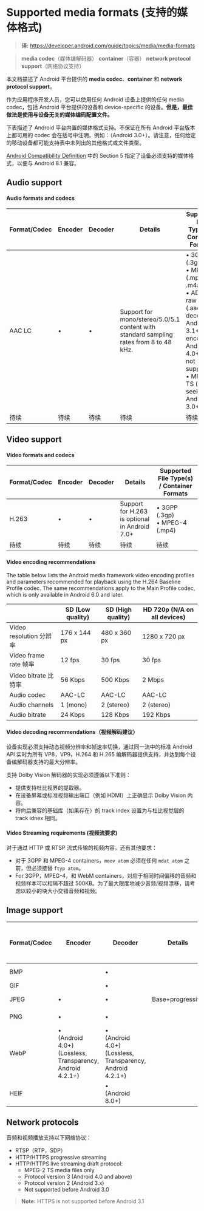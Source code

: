 # Supported media formats (支持的媒体格式)

> **译:** https://developer.android.com/guide/topics/media/media-formats

> **media codec**（媒体编解码器）
> **container**（容器）
> **network protocol support**（网络协议支持）

本文档描述了 Android 平台提供的 **media codec**、**container** 和 **network protocol support**。

作为应用程序开发人员，您可以使用任何 Android 设备上提供的任何 media codec，包括  Android 平台提供的设备和 device-specific 的设备。**但是，最佳做法是使用与设备无关的媒体编码配置文件。**

下表描述了 Android 平台内置的媒体格式支持。不保证在所有 Android 平台版本上都可用的 codec 会在括号中注明，例如：（Android 3.0+）。请注意，任何给定的移动设备都可能支持表中未列出的其他格式或文件类型。

[Android Compatibility Definition](https://source.android.com/compatibility/android-cdd#5_multimedia_compatibility) 中的 Section 5 指定了设备必须支持的媒体格式，以便与 Android 8.1 兼容。

## Audio support
#### Audio formats and codecs

| Format/Codec | Encoder | Decoder | Details | Supported File Type(s) / Container Formats |
| --- | --- | --- | --- | --- |
| AAC LC  | • | • | Support for mono/stereo/5.0/5.1 content with standard sampling rates from 8 to 48 kHz. | • 3GPP (.3gp)<br>• MPEG-4 (.mp4, .m4a)<br>• ADTS raw AAC (.aac, decode in Android 3.1+, encode in Android 4.0+, ADIF not supported)<br>• MPEG-TS (.ts, not seekable, Android 3.0+) |
| 待续 | 待续 | 待续 | 待续 | 待续 |

## Video support
#### Video formats and codecs

| Format/Codec | Encoder | Decoder | Details | Supported File Type(s) / Container Formats |
| --- | --- | --- | --- | --- |
| H.263  | • | • | Support for H.263 is optional in Android 7.0+ | • 3GPP (.3gp)<br>• MPEG-4 (.mp4)|
| 待续 | 待续 | 待续 | 待续 | 待续 |

#### Video encoding recommendations
The table below lists the Android media framework video encoding profiles and parameters recommended for playback using the H.264 Baseline Profile codec. The same recommendations apply to the Main Profile codec, which is only available in Android 6.0 and later.

| | SD (Low quality) | SD (High quality) | HD 720p (N/A on all devices) |
| --- | --- | --- | --- |
| Video resolution 分辨率 | 176 x 144 px | 480 x 360 px | 1280 x 720 px |
| Video frame rate 帧率 | 12 fps | 30 fps | 30 fps |
| Video bitrate 比特率 | 56 Kbps | 500 Kbps | 2 Mbps |
| Audio codec | AAC-LC | AAC-LC | AAC-LC |
| Audio channels | 1 (mono) | 2 (stereo) | 2 (stereo) |
| Audio bitrate | 24 Kbps | 128 Kbps | 192 Kbps |

#### Video decoding recommendations（视频解码建议）

设备实现必须支持动态视频分辨率和帧速率切换，通过同一流中的标准 Android API 实时为所有 VP8，VP9，H.264 和 H.265 编解码器提供支持，并达到每个设备编解码器支持的最大分辨率。

支持 Dolby Vision 解码器的实现必须遵循以下准则：
- 提供支持杜比视界的提取器。
- 在设备屏幕或标准视频输出端口（例如 HDMI）上正确显示 Dolby Vision 内容。
- 将向后兼容的基础库（如果存在）的 track index 设置为与杜比视觉层的 track idnex 相同。

#### Video Streaming requirements (视频流要求)

对于通过 HTTP 或 RTSP 流式传输的视频内容，还有其他要求：
- 对于 3GPP 和 MPEG-4 containers，`moov atom` 必须在任何 `mdat atom` 之前，但必须接替 `ftyp atom`。
- For 3GPP，MPEG-4，和 WebM containers，对应于相同时间偏移的音频和视频样本可以相隔不超过 500KB。为了最大限度地减少音频/视频漂移，请考虑以较小的块大小交错音频和视频。


## Image support

| Format/Codec | Encoder | Decoder | Details | Supported File Type(s) / Container Formats |
| --- | --- | --- | --- | --- |
| BMP  |  | • |  | BMP (.bmp) |
| GIF  |  | • |  | GIF (.gif) |
| JPEG  | • | • | Base+progressive  | JPEG (.jpg) |
| PNG  | • | • |  | PNG (.png) |
| WebP  | •<br>(Android 4.0+)<br>(Lossless, Transparency, Android 4.2.1+) | •<br>(Android 4.0+)<br>(Lossless, Transparency, Android 4.2.1+) |  | WebP (.webp) |
| HEIF  |  | •<br>(Android 8.0+) | | HEIF (.heic; .heif) |


## Network protocols

音频和视频播放支持以下网络协议：

- RTSP（RTP，SDP）
- HTTP/HTTPS progressive streaming
- HTTP/HTTPS live streaming draft protocol:
	- MPEG-2 TS media files only
	- Protocol version 3 (Android 4.0 and above)
	- Protocol version 2 (Android 3.x)
	- Not supported before Android 3.0

> **Note:** HTTPS is not supported before Android 3.1

